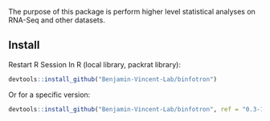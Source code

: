 The purpose of this package is perform higher level statistical analyses on RNA-Seq and other datasets.


## Install
Restart R Session
In R (local library, packrat library):
``` r
devtools::install_github("Benjamin-Vincent-Lab/binfotron")
```

Or for a specific version:
``` r
devtools::install_github("Benjamin-Vincent-Lab/binfotron", ref = "0.3-15")
```

